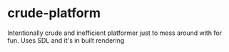 # crude-platform
Intentionally crude and inefficient platformer just to mess around with for fun. Uses SDL and it's in built rendering
